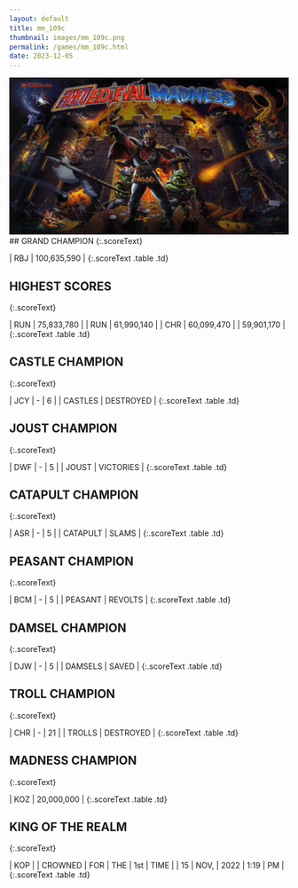 ```yaml
---
layout: default
title: mm_109c
thumbnail: images/mm_109c.png
permalink: /games/mm_109c.html
date: 2023-12-05
---
```


<img src="../images/mm_109c.png" class="gameThumbnail img-fluid mx-auto align-middle">
## GRAND CHAMPION
{:.scoreText}

| RBJ | 100,635,590 | 
{:.scoreText .table .td}

## HIGHEST SCORES
{:.scoreText}

| RUN | 75,833,780 | 
| RUN | 61,990,140 | 
| CHR | 60,099,470 | 
| 59,901,170 | 
{:.scoreText .table .td}

## CASTLE CHAMPION
{:.scoreText}

| JCY | - | 6 | 
| CASTLES | DESTROYED | 
{:.scoreText .table .td}

## JOUST CHAMPION
{:.scoreText}

| DWF | - | 5 | 
| JOUST | VICTORIES | 
{:.scoreText .table .td}

## CATAPULT CHAMPION
{:.scoreText}

| ASR | - | 5 | 
| CATAPULT | SLAMS | 
{:.scoreText .table .td}

## PEASANT CHAMPION
{:.scoreText}

| BCM | - | 5 | 
| PEASANT | REVOLTS | 
{:.scoreText .table .td}

## DAMSEL CHAMPION
{:.scoreText}

| DJW | - | 5 | 
| DAMSELS | SAVED | 
{:.scoreText .table .td}

## TROLL CHAMPION
{:.scoreText}

| CHR | - | 21 | 
| TROLLS | DESTROYED | 
{:.scoreText .table .td}

## MADNESS CHAMPION
{:.scoreText}

| KOZ | 20,000,000 | 
{:.scoreText .table .td}

## KING OF THE REALM
{:.scoreText}

| KOP | 
| CROWNED | FOR | THE | 1st | TIME | 
| 15 | NOV, | 2022 | 1:19 | PM | 
{:.scoreText .table .td}
